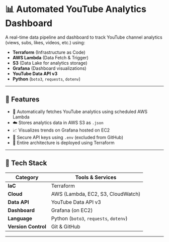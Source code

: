 # 📊 Automated YouTube Analytics Dashboard

A real-time data pipeline and dashboard to track YouTube channel analytics (views, subs, likes, videos, etc.) using:

- **Terraform** (Infrastructure as Code)
- **AWS Lambda** (Data Fetch & Trigger)
- **S3** (Data Lake for analytics storage)
- **Grafana** (Dashboard visualizations)
- **YouTube Data API v3**
- **Python** (`boto3`, `requests`, `dotenv`)

---

## 🚀 Features

- 🔄 Automatically fetches YouTube analytics using scheduled AWS Lambda
- ☁️ Stores analytics data in AWS S3 as `.json`
- 📈 Visualizes trends on Grafana hosted on EC2
- 🔐 Secure API keys using `.env` (excluded from GitHub)
- 🧱 Entire architecture is deployed using Terraform

---

## 🧰 Tech Stack

| Category           | Tools & Services                      |
|--------------------|----------------------------------------|
| **IaC**            | Terraform                             |
| **Cloud**          | AWS (Lambda, EC2, S3, CloudWatch)     |
| **Data API**       | YouTube Data API v3                   |
| **Dashboard**      | Grafana (on EC2)                      |
| **Language**       | Python (`boto3`, `requests`, `dotenv`)|
| **Version Control**| Git & GitHub                          |

---

